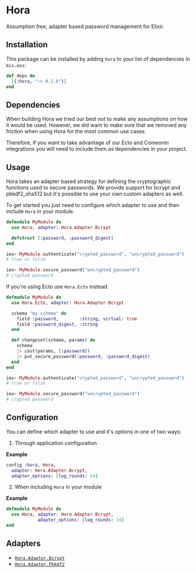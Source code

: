 # Hora

Assumption free, adapter based password management for Elixir.

## Installation

This package can be installed by adding `hora` to your list of dependencies in
`mix.exs`:

```elixir
def deps do
  [{:hora, "~> 0.1.0"}]
end
```

## Dependencies

When building Hora we tried our best not to make any assumptions on how it would
be used. However, we did want to make sure that we removed any friction when
using Hora for the most common use cases.

Therefore, if you want to take advantage of our Ecto and Comeonin integrations
you will need to include them as dependencies in your project.

## Usage

Hora takes an adapter based strategy for defining the cryptographic functions
used to secure passwords. We provide support for bcrypt and pbkdf2_sha512 but
it's possible to use your own custom adapters as well.

To get started you just need to configure which adapter to use and then include
`Hora` in your module.

```elixir
defmodule MyModule do
  use Hora, adapter: Hora.Adapter.Bcrypt

  defstruct [:password, :password_digest]
end

iex> MyModule.authenticate("crypted_password", "uncrypted_password")
# true or false

iex> MyModule.secure_password("uncrypted_password")
# crypted password
```

If you're using Ecto use `Hora.Ecto` instead.

```elixir
defmodule MyModule do
  use Hora.Ecto, adapter: Hora.Adapter.Bcrypt

  schema "my_schema" do
    field :password,        :string, virtual: true
    field :password_digest, :string
  end

  def changeset(schema, params) do
    schema
    |> cast(params, [:password])
    |> put_secure_password(:password, :password_digest)
  end
end

iex> MyModule.authenticate("crypted_password", "uncrypted_password")
# true or false

iex> MyModule.secure_password("uncrypted_password")
# crypted password
```

## Configuration

You can define which adapter to use and it's options in one of two ways:

1. Through application configuration

  **Example**

  ```elixir
  config :hora, Hora,
    adapter: Hora.Adapter.Bcrypt,
    adapter_options: [log_rounds: 14]
  ```
2. When including `Hora` in your module

  **Example**

  ```elixir
  defmodule MyModule do
    use Hora, adapter: Hora.Adapter.Bcrypt,
              adapter_options: [log_rounds: 14]
  end
  ```

## Adapters

* [`Hora.Adapter.Bcrypt`]()
* [`Hora.Adapter.Pbkdf2`]()
